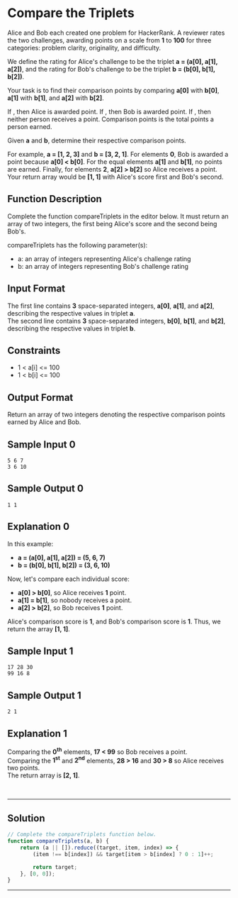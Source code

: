 # Compare the Triplets

Alice and Bob each created one problem for HackerRank. A reviewer rates the two challenges, awarding points on a scale from **1** to **100** for three categories: problem clarity, originality, and difficulty.

We define the rating for Alice's challenge to be the triplet **a = (a[0], a[1], a[2])**, and the rating for Bob's challenge to be the triplet **b = (b[0], b[1], b[2])**.

Your task is to find their comparison points by comparing **a[0]** with **b[0]**, **a[1]** with **b[1]**, and **a[2]** with **b[2]**.

If , then Alice is awarded  point.
If , then Bob is awarded  point.
If , then neither person receives a point.
Comparison points is the total points a person earned.

Given **a** and **b**, determine their respective comparison points.

For example, **a = [1, 2, 3]** and **b = [3, 2, 1]**. For elements **0**, Bob is awarded a point because **a[0] < b[0]**. For the equal elements **a[1]** and **b[1]**, no points are earned. Finally, for elements **2**, **a[2] > b[2]** so Alice receives a point. Your return array would be **[1, 1]** with Alice's score first and Bob's second.

## Function Description
   
Complete the function compareTriplets in the editor below. It must return an array of two integers, the first being Alice's score and the second being Bob's.

compareTriplets has the following parameter(s):

- a: an array of integers representing Alice's challenge rating
- b: an array of integers representing Bob's challenge rating

## Input Format
   
The first line contains **3** space-separated integers, **a[0]**, **a[1]**, and **a[2]**, describing the respective values in triplet **a**.<br/> 
The second line contains **3** space-separated integers, **b[0]**, **b[1]**, and **b[2]**, describing the respective values in triplet **b**.

## Constraints

- 1 < a[i] <= 100
- 1 < b[i] <= 100

## Output Format

Return an array of two integers denoting the respective comparison points earned by Alice and Bob.

## Sample Input 0

```
5 6 7
3 6 10
```

## Sample Output 0

```
1 1
```

## Explanation 0
   
In this example:
- **a = (a[0], a[1], a[2]) = (5, 6, 7)**
- **b = (b[0], b[1], b[2]) = (3, 6, 10)**

Now, let's compare each individual score:

- **a[0] > b[0]**, so Alice receives **1** point.
- **a[1] = b[1]**, so nobody receives a point.
- **a[2] > b[2]**, so Bob receives **1** point.

Alice's comparison score is **1**, and Bob's comparison score is **1**. Thus, we return the array **[1, 1]**.

## Sample Input 1

```
17 28 30
99 16 8
```

## Sample Output 1

```
2 1
```

## Explanation 1
   
Comparing the **0<sup>th</sup>** elements, **17 < 99** so Bob receives a point.<br/>
Comparing the **1<sup>st</sup>** and **2<sup>nd</sup>** elements, **28 > 16** and **30 > 8** so Alice receives two points.<br/>
The return array is **[2, 1]**.


<br/>

---

## Solution

```javascript
// Complete the compareTriplets function below.
function compareTriplets(a, b) {
    return (a || []).reduce((target, item, index) => {
        (item !== b[index]) && target[item > b[index] ? 0 : 1]++;

        return target;
    }, [0, 0]);
}
```

---

